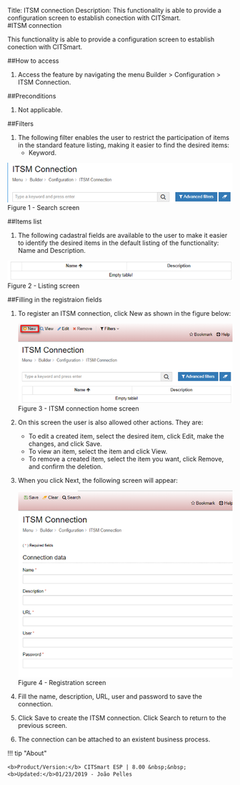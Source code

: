Title: ITSM connection
Description: This functionality is able to provide a configuration screen to establish conection with CITSmart.  
#ITSM connection  

This functionality is able to provide a configuration screen to establish conection with CITSmart.  

##How to access  
1. Access the feature by navigating the menu Builder > Configuration > ITSM Connection.  

##Preconditions  
1. Not applicable.  

##Filters
1. The following filter enables the user to restrict the participation of items in the standard feature listing, making it easier to find the desired items:
      * Keyword.

![Screenshot](images/ITSM-Search.png)   
Figure 1 - Search screen  

##Items list  
1. The following cadastral fields are available to the user to make it easier to identify the desired items in the default listing of the functionality: Name and Description.  
  
![Screenshot](images/ITSM-Listing.png)  
Figure 2 - Listing screen  

##Filling in the registraion fields  
1. To register an ITSM connection, click New as shown in the figure below:  

    ![Screenshot](images/ITSM-Filling.png)  
    Figure 3 - ITSM connection home screen  

2. On this screen the user is also allowed other actions. They are:

      + To edit a created item, select the desired item, click Edit, make the changes, and click Save.  
      + To view an item, select the item and click View.  
      + To remove a created item, select the item you want, click Remove, and confirm the deletion.  
 
3. When you click Next, the following screen will appear:  

    ![Screenshot](images/ITSM-Registration.png)  
    Figure 4 - Registration screen  

4. Fill the name, description, URL, user and password to save the connection.  
5. Click Save to create the ITSM connection. Click Search to return to the previous screen.  
6. The connection can be attached to an existent business process.  

!!! tip "About"

    <b>Product/Version:</b> CITSmart ESP | 8.00 &nbsp;&nbsp;
    <b>Updated:</b>01/23/2019 - João Pelles  
